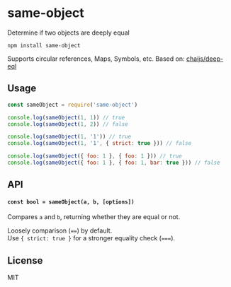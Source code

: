 # same-object

Determine if two objects are deeply equal

```
npm install same-object
```

Supports circular references, Maps, Symbols, etc. Based on: [chaijs/deep-eql](https://github.com/chaijs/deep-eql)

## Usage
``` js
const sameObject = require('same-object')

console.log(sameObject(1, 1)) // true
console.log(sameObject(1, 2)) // false

console.log(sameObject(1, '1')) // true
console.log(sameObject(1, '1', { strict: true })) // false

console.log(sameObject({ foo: 1 }, { foo: 1 })) // true
console.log(sameObject({ foo: 1 }, { foo: 1, bar: true })) // false
```

## API

#### `const bool = sameObject(a, b, [options])`

Compares `a` and `b`, returning whether they are equal or not.

Loosely comparison (`==`) by default.\
Use `{ strict: true }` for a stronger equality check (`===`).

## License
MIT
